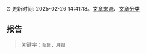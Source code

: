 :alarm_clock: 更新时间: 2025-02-26 14:41:18。[文章来源](/README.md)、[文章分类](/TAGS.md)

## 报告


> 关键字：`报告`、`月报`



